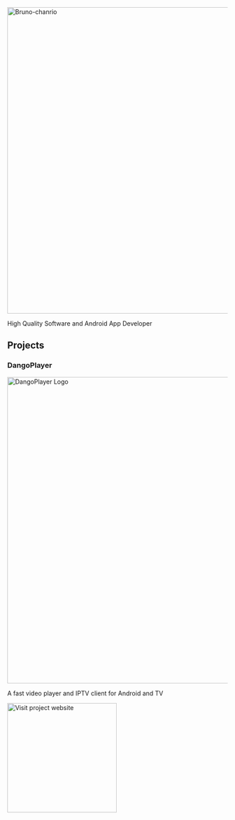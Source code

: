 <img alt='Bruno-chanrio' width='700' src='https://brunochanrio.github.io/assets/Bruno-chanrio_FullLogo_Colorful.png'/>

High Quality Software and Android App Developer

## Projects
### DangoPlayer
<img alt='DangoPlayer Logo' width='700' src='https://brunochanrio.github.io/DangoPlayer/assets/DangoPlayerUni_Logo.png'/>

A fast video player and IPTV client for Android and TV


<a href="https://brunochanrio.github.io/DangoPlayer/"><img alt='Visit project website' width='250' src='https://brunochanrio.github.io/assets/Bruno-chanrio_VisitProjectWebsite_Button.png'/></a>
